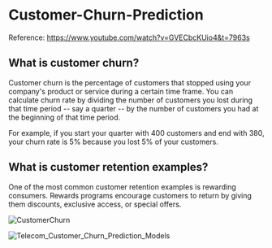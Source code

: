 # Customer-Churn-Prediction
Reference: https://www.youtube.com/watch?v=GVECbcKUio4&t=7963s

## What is customer churn?
Customer churn is the percentage of customers that stopped using your company's product or service during a certain time frame. You can calculate churn rate by dividing the number of customers you lost during that time period -- say a quarter -- by the number of customers you had at the beginning of that time period.

For example, if you start your quarter with 400 customers and end with 380, your churn rate is 5% because you lost 5% of your customers.

## What is customer retention examples?
One of the most common customer retention examples is rewarding consumers. Rewards programs encourage customers to return by giving them discounts, exclusive access, or special offers.


![CustomerChurn](https://user-images.githubusercontent.com/69102843/126696254-a2275406-92af-44bd-b2c9-37a09027bff3.png)

![Telecom_Customer_Churn_Prediction_Models](https://user-images.githubusercontent.com/69102843/126696276-1d1b4a0f-9bb8-40f5-a663-3ca67484ad85.jpg)
